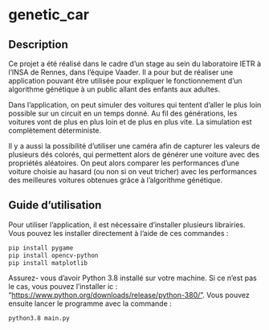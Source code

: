 # genetic_car

## Description

Ce projet a été réalisé dans le cadre d’un stage au sein du laboratoire IETR à l’INSA de Rennes, dans l’équipe Vaader. Il a pour but de réaliser une application pouvant être utilisée pour expliquer le fonctionnement d’un algorithme génétique à un public allant des enfants aux adultes.

Dans l’application, on peut simuler des voitures qui tentent d’aller le plus loin possible sur un circuit en un temps donné. Au fil des générations, les voitures vont de plus en plus loin et de plus en plus vite. La simulation est complètement déterministe.

Il y a aussi la possibilité d’utiliser une caméra afin de capturer les valeurs de plusieurs dés colorés, qui permettent alors de générer une voiture avec des propriétés aléatoires. On peut alors comparer les performances d’une voiture choisie au hasard (ou non si on veut tricher) avec les performances des meilleures voitures obtenues grâce à l’algorithme génétique.


## Guide d’utilisation

Pour utiliser l’application, il est nécessaire d’installer plusieurs librairies. Vous pouvez les installer directement à l’aide de ces commandes :
```bash
pip install pygame
pip install opencv-python
pip install matplotlib
```
Assurez- vous d’avoir Python 3.8 installé sur votre machine. 
Si ce n’est pas le cas, vous pouvez l’installer ic : “https://www.python.org/downloads/release/python-380/”.
Vous pouvez ensuite lancer le programme avec la commande :

```bash
python3.8 main.py
```
